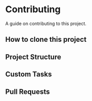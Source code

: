 # Contributing
A guide on contributing to this project.

## How to clone this project

## Project Structure

## Custom Tasks

## Pull Requests
